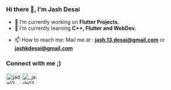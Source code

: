 ### Hi there 👋, I'm Jash Desai

<!--
**jash-desai/jash-desai** is a ✨ _special_ ✨ repository because its `README.md` (this file) appears on your GitHub profile.

Here are some ideas to get you started:
 -->
- 🔭 I’m currently working on **Flutter Projects.**
- 🌱 I’m currently learning **C++, Flutter and WebDev.**
<!-- - 👯 I’m looking to collaborate on ...
- 🤔 I’m looking for help with ... -->
<!-- - 💬 Ask me about ... -->
- 📫 How to reach me: Mail me at : **jash.13.desai@gmail.com** or **jashkdesai@gmail.com**
<!-- - ⚡ Fun fact: ... -->

<h3 align="left">Connect with me ;) </h3>
<p align="left">
<a href="https://www.linkedin.com/in/jade13/" target="blank"><img align="center" src="https://raw.githubusercontent.com/rahuldkjain/github-profile-readme-generator/22064237dce9d9052582c108ace3c161b646dfd9/src/images/icons/Social/linked-in-alt.svg" alt="jade13" height="30" width="40" /></a>
<a href="https://instagram.com/_jade13._" target="blank"><img align="center" src="https://raw.githubusercontent.com/rahuldkjain/github-profile-readme-generator/22064237dce9d9052582c108ace3c161b646dfd9/src/images/icons/Social/instagram.svg" alt="_jade13._" height="30" width="40" /></a>
 </p>
